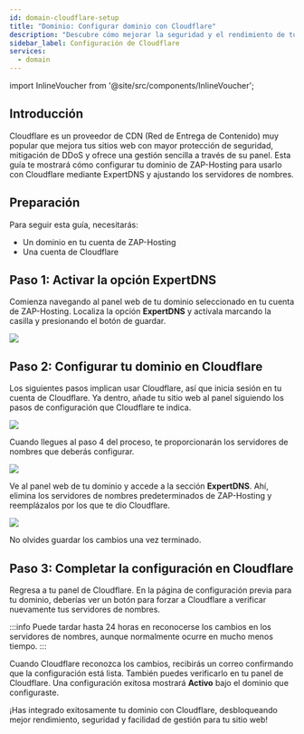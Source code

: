 ```yaml
---
id: domain-cloudflare-setup
title: "Dominio: Configurar dominio con Cloudflare"
description: "Descubre cómo mejorar la seguridad y el rendimiento de tu sitio web usando Cloudflare con dominios de ZAP-Hosting → Aprende más ahora"
sidebar_label: Configuración de Cloudflare
services:
  - domain
---
```


import InlineVoucher from '@site/src/components/InlineVoucher';

## Introducción

Cloudflare es un proveedor de CDN (Red de Entrega de Contenido) muy popular que mejora tus sitios web con mayor protección de seguridad, mitigación de DDoS y ofrece una gestión sencilla a través de su panel. Esta guía te mostrará cómo configurar tu dominio de ZAP-Hosting para usarlo con Cloudflare mediante ExpertDNS y ajustando los servidores de nombres.

## Preparación
Para seguir esta guía, necesitarás:
- Un dominio en tu cuenta de ZAP-Hosting
- Una cuenta de Cloudflare

## Paso 1: Activar la opción ExpertDNS

Comienza navegando al panel web de tu dominio seleccionado en tu cuenta de ZAP-Hosting. Localiza la opción **ExpertDNS** y actívala marcando la casilla y presionando el botón de guardar.

![](https://screensaver01.zap-hosting.com/index.php/s/ZdJDTfAtjQe5Xgt/preview)

## Paso 2: Configurar tu dominio en Cloudflare

Los siguientes pasos implican usar Cloudflare, así que inicia sesión en tu cuenta de Cloudflare. Ya dentro, añade tu sitio web al panel siguiendo los pasos de configuración que Cloudflare te indica.

![](https://screensaver01.zap-hosting.com/index.php/s/aSFWP63XsHZsKk9/preview)

Cuando llegues al paso 4 del proceso, te proporcionarán los servidores de nombres que deberás configurar.

![](https://screensaver01.zap-hosting.com/index.php/s/mN7gHoEZWjz7FJG/preview)

Ve al panel web de tu dominio y accede a la sección **ExpertDNS**. Ahí, elimina los servidores de nombres predeterminados de ZAP-Hosting y reemplázalos por los que te dio Cloudflare.

![](https://screensaver01.zap-hosting.com/index.php/s/cqboxyTns4o8B5j/preview)

No olvides guardar los cambios una vez terminado.

## Paso 3: Completar la configuración en Cloudflare

Regresa a tu panel de Cloudflare. En la página de configuración previa para tu dominio, deberías ver un botón para forzar a Cloudflare a verificar nuevamente tus servidores de nombres.

:::info
Puede tardar hasta 24 horas en reconocerse los cambios en los servidores de nombres, aunque normalmente ocurre en mucho menos tiempo.
:::

Cuando Cloudflare reconozca los cambios, recibirás un correo confirmando que la configuración está lista. También puedes verificarlo en tu panel de Cloudflare. Una configuración exitosa mostrará **Activo** bajo el dominio que configuraste.

¡Has integrado exitosamente tu dominio con Cloudflare, desbloqueando mejor rendimiento, seguridad y facilidad de gestión para tu sitio web!

<InlineVoucher />
